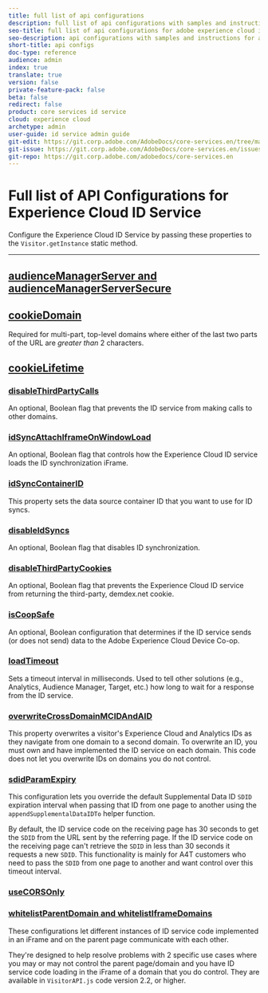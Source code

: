 ```yaml
---
title: full list of api configurations
description: full list of api configurations with samples and instructions for adobe experience cloud id service
seo-title: full list of api configurations for adobe experience cloud id service
seo-description: api configurations with samples and instructions for adobe experience cloud id service
short-title: api configs
doc-type: reference
audience: admin
index: true
translate: true
version: false
private-feature-pack: false
beta: false
redirect: false
product: core services id service
cloud: experience cloud
archetype: admin
user-guide: id service admin guide
git-edit: https://git.corp.adobe.com/AdobeDocs/core-services.en/tree/master/help/id-service/id-service-api/id-service-api-configurations/id-service-api-configurations-function-vars.md
git-issue: https://git.corp.adobe.com/AdobeDocs/core-services.en/issues/new
git-repo: https://git.corp.adobe.com/adobedocs/core-services.en
---
```

<!--Meta Data Values

**Required Meta for search optimization and page data**

title: free text string

description: free text string

seo-title: free text string

seo-description: free text string

**Optional Meta for extended capabilities**

audience:
all (default), admin, developer, end-user
 
index: true (default), false
 
translate:
true (default), false
 
doc-type:
reference (default), tutorials

version:
false (default), Classic, Standard, 6.5, 6.4, 6.3, 6.2
 
private-feature-pack:
false (default), true
 
beta:
false (default), true
 
redirect:
false (default), pathname
-->

# Full list of API Configurations for Experience Cloud ID Service
Configure the Experience Cloud ID Service by passing these properties to the `Visitor.getInstance` static method.

---

## [audienceManagerServer and audienceManagerServerSecure](id-service-api-configuration-subdomain-config.md) 

## [cookieDomain](id-service-api-configurations-cookiedomain.md)  
Required for multi-part, top-level domains where either of the last two parts of the URL are *greater than* 2 characters.

## [cookieLifetime](id-service-api-configurations-cookielifetime.md) 

### [disableThirdPartyCalls](id-service-api-configurations-disablethirdpartycalls.md) 
An optional, Boolean flag that prevents the ID service from making calls to other domains.

### [idSyncAttachIframeOnWindowLoad](id-service-api-configurations-idsyncattachiframeonwindowload.md) 
An optional, Boolean flag that controls how the Experience Cloud ID service loads the ID synchronization iFrame.

### [idSyncContainerID](id-service-api-configurations-idsyncontainerid.md)
This property sets the data source container ID that you want to use for ID syncs.

### [disableIdSyncs](id-service-api-configurations-disableidsync.md)
An optional, Boolean flag that disables ID synchronization.

### [disableThirdPartyCookies](id-service-api-configurations-disable-cookies.md)
An optional, Boolean flag that prevents the Experience Cloud ID service from returning the third-party, demdex.net cookie.

### [isCoopSafe](id-service-api-configurations-coopsafe.md)
An optional, Boolean configuration that determines if the ID service sends \(or does not send\) data to the Adobe Experience Cloud Device Co-op.

### [loadTimeout](id-service-api-configurations-loadtimeout.md)
Sets a timeout interval in milliseconds. Used to tell other solutions \(e.g., Analytics, Audience Manager, Target, etc.\) how long to wait for a response from the ID service.

### [overwriteCrossDomainMCIDAndAID](id-service-api-configurations-overwrite-visitor-id.md)
This property overwrites a visitor's Experience Cloud and Analytics IDs as they navigate from one domain to a second domain. To overwrite an ID, you must own and have implemented the ID service on each domain. This code does not let you overwrite IDs on domains you do not control.

### [sdidParamExpiry](id-service-api-configurations-sdidparamexpiry.md)
This configuration lets you override the default Supplemental Data ID `SDID` expiration interval when passing that ID from one page to another using the `appendSupplementalDataIDTo` helper function. 

By default, the ID service code on the receiving page has 30 seconds to get the `SDID` from the URL sent by the referring page. If the ID service code on the receiving page can't retrieve the `SDID` in less than 30 seconds it requests a new `SDID`. This functionality is mainly for A4T customers who need to pass the `SDID` from one page to another and want control over this timeout interval.

### [useCORSOnly](id-service-api-configurations-se-cors-only.md)

### [whitelistParentDomain and whitelistIframeDomains](id-service-api-configurations-whitelistdomain.html)
These configurations let different instances of ID service code implemented in an iFrame and on the parent page communicate with each other. 

They're designed to help resolve problems with 2 specific use cases where you may or may not control the parent page/domain and you have ID service code loading in the iFrame of a domain that you do control. They are available in `VisitorAPI.js` code version 2.2, or higher.